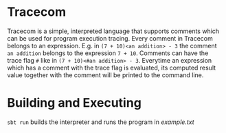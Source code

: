 # Tracecom

Tracecom is a simple, interpreted language that supports comments which can be used for program execution tracing. Every comment in Tracecom belongs to an expression. E.g. in `(7 + 10)<an addition> - 3` the comment `an addition` belongs to the expression `7 + 10`. Comments can have the trace flag `#` like in `(7 + 10)<#an addition> - 3`. Everytime an expression which has a comment with the trace flag is evaluated, its computed result value together with the comment will be printed to the command line. 

# Building and Executing

`sbt run` builds the interpreter and runs the program in _example.txt_
